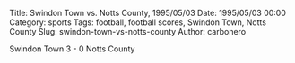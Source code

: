Title: Swindon Town vs. Notts County, 1995/05/03
Date: 1995/05/03 00:00
Category: sports
Tags: football, football scores, Swindon Town, Notts County
Slug: swindon-town-vs-notts-county
Author: carbonero


Swindon Town 3 - 0 Notts County
